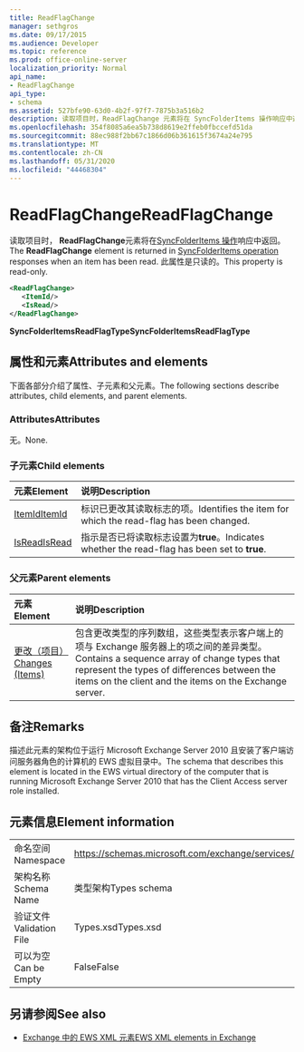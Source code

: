 ```yaml
---
title: ReadFlagChange
manager: sethgros
ms.date: 09/17/2015
ms.audience: Developer
ms.topic: reference
ms.prod: office-online-server
localization_priority: Normal
api_name:
- ReadFlagChange
api_type:
- schema
ms.assetid: 527bfe90-63d0-4b2f-97f7-7875b3a516b2
description: 读取项目时，ReadFlagChange 元素将在 SyncFolderItems 操作响应中返回。 此属性是只读的。
ms.openlocfilehash: 354f8085a6ea5b738d8619e2ffeb0fbccefd51da
ms.sourcegitcommit: 88ec988f2bb67c1866d06b361615f3674a24e795
ms.translationtype: MT
ms.contentlocale: zh-CN
ms.lasthandoff: 05/31/2020
ms.locfileid: "44468304"
---
```

# <a name="readflagchange"></a><span data-ttu-id="6ebf2-104">ReadFlagChange</span><span class="sxs-lookup"><span data-stu-id="6ebf2-104">ReadFlagChange</span></span>

<span data-ttu-id="6ebf2-105">读取项目时， **ReadFlagChange**元素将在[SyncFolderItems 操作](syncfolderitems-operation.md)响应中返回。</span><span class="sxs-lookup"><span data-stu-id="6ebf2-105">The **ReadFlagChange** element is returned in [SyncFolderItems operation](syncfolderitems-operation.md) responses when an item has been read.</span></span> <span data-ttu-id="6ebf2-106">此属性是只读的。</span><span class="sxs-lookup"><span data-stu-id="6ebf2-106">This property is read-only.</span></span> 
  
```xml
<ReadFlagChange>
   <ItemId/>
   <IsRead/>
</ReadFlagChange>
```

 <span data-ttu-id="6ebf2-107">**SyncFolderItemsReadFlagType**</span><span class="sxs-lookup"><span data-stu-id="6ebf2-107">**SyncFolderItemsReadFlagType**</span></span>
## <a name="attributes-and-elements"></a><span data-ttu-id="6ebf2-108">属性和元素</span><span class="sxs-lookup"><span data-stu-id="6ebf2-108">Attributes and elements</span></span>

<span data-ttu-id="6ebf2-109">下面各部分介绍了属性、子元素和父元素。</span><span class="sxs-lookup"><span data-stu-id="6ebf2-109">The following sections describe attributes, child elements, and parent elements.</span></span>
  
### <a name="attributes"></a><span data-ttu-id="6ebf2-110">Attributes</span><span class="sxs-lookup"><span data-stu-id="6ebf2-110">Attributes</span></span>

<span data-ttu-id="6ebf2-111">无。</span><span class="sxs-lookup"><span data-stu-id="6ebf2-111">None.</span></span>
  
### <a name="child-elements"></a><span data-ttu-id="6ebf2-112">子元素</span><span class="sxs-lookup"><span data-stu-id="6ebf2-112">Child elements</span></span>

|<span data-ttu-id="6ebf2-113">**元素**</span><span class="sxs-lookup"><span data-stu-id="6ebf2-113">**Element**</span></span>|<span data-ttu-id="6ebf2-114">**说明**</span><span class="sxs-lookup"><span data-stu-id="6ebf2-114">**Description**</span></span>|
|:-----|:-----|
|[<span data-ttu-id="6ebf2-115">ItemId</span><span class="sxs-lookup"><span data-stu-id="6ebf2-115">ItemId</span></span>](itemid.md) <br/> |<span data-ttu-id="6ebf2-116">标识已更改其读取标志的项。</span><span class="sxs-lookup"><span data-stu-id="6ebf2-116">Identifies the item for which the read-flag has been changed.</span></span>  <br/> |
|[<span data-ttu-id="6ebf2-117">IsRead</span><span class="sxs-lookup"><span data-stu-id="6ebf2-117">IsRead</span></span>](isread.md) <br/> |<span data-ttu-id="6ebf2-118">指示是否已将读取标志设置为**true**。</span><span class="sxs-lookup"><span data-stu-id="6ebf2-118">Indicates whether the read-flag has been set to **true**.</span></span>  <br/> |
   
### <a name="parent-elements"></a><span data-ttu-id="6ebf2-119">父元素</span><span class="sxs-lookup"><span data-stu-id="6ebf2-119">Parent elements</span></span>

|<span data-ttu-id="6ebf2-120">**元素**</span><span class="sxs-lookup"><span data-stu-id="6ebf2-120">**Element**</span></span>|<span data-ttu-id="6ebf2-121">**说明**</span><span class="sxs-lookup"><span data-stu-id="6ebf2-121">**Description**</span></span>|
|:-----|:-----|
|[<span data-ttu-id="6ebf2-122">更改（项目）</span><span class="sxs-lookup"><span data-stu-id="6ebf2-122">Changes (Items)</span></span>](changes-items.md) <br/> |<span data-ttu-id="6ebf2-123">包含更改类型的序列数组，这些类型表示客户端上的项与 Exchange 服务器上的项之间的差异类型。</span><span class="sxs-lookup"><span data-stu-id="6ebf2-123">Contains a sequence array of change types that represent the types of differences between the items on the client and the items on the Exchange server.</span></span>  <br/> |
   
## <a name="remarks"></a><span data-ttu-id="6ebf2-124">备注</span><span class="sxs-lookup"><span data-stu-id="6ebf2-124">Remarks</span></span>

<span data-ttu-id="6ebf2-125">描述此元素的架构位于运行 Microsoft Exchange Server 2010 且安装了客户端访问服务器角色的计算机的 EWS 虚拟目录中。</span><span class="sxs-lookup"><span data-stu-id="6ebf2-125">The schema that describes this element is located in the EWS virtual directory of the computer that is running Microsoft Exchange Server 2010 that has the Client Access server role installed.</span></span>
  
## <a name="element-information"></a><span data-ttu-id="6ebf2-126">元素信息</span><span class="sxs-lookup"><span data-stu-id="6ebf2-126">Element information</span></span>

|||
|:-----|:-----|
|<span data-ttu-id="6ebf2-127">命名空间</span><span class="sxs-lookup"><span data-stu-id="6ebf2-127">Namespace</span></span>  <br/> |https://schemas.microsoft.com/exchange/services/2006/types  <br/> |
|<span data-ttu-id="6ebf2-128">架构名称</span><span class="sxs-lookup"><span data-stu-id="6ebf2-128">Schema Name</span></span>  <br/> |<span data-ttu-id="6ebf2-129">类型架构</span><span class="sxs-lookup"><span data-stu-id="6ebf2-129">Types schema</span></span>  <br/> |
|<span data-ttu-id="6ebf2-130">验证文件</span><span class="sxs-lookup"><span data-stu-id="6ebf2-130">Validation File</span></span>  <br/> |<span data-ttu-id="6ebf2-131">Types.xsd</span><span class="sxs-lookup"><span data-stu-id="6ebf2-131">Types.xsd</span></span>  <br/> |
|<span data-ttu-id="6ebf2-132">可以为空</span><span class="sxs-lookup"><span data-stu-id="6ebf2-132">Can be Empty</span></span>  <br/> |<span data-ttu-id="6ebf2-133">False</span><span class="sxs-lookup"><span data-stu-id="6ebf2-133">False</span></span>  <br/> |
   
## <a name="see-also"></a><span data-ttu-id="6ebf2-134">另请参阅</span><span class="sxs-lookup"><span data-stu-id="6ebf2-134">See also</span></span>



- [<span data-ttu-id="6ebf2-135">Exchange 中的 EWS XML 元素</span><span class="sxs-lookup"><span data-stu-id="6ebf2-135">EWS XML elements in Exchange</span></span>](ews-xml-elements-in-exchange.md)

